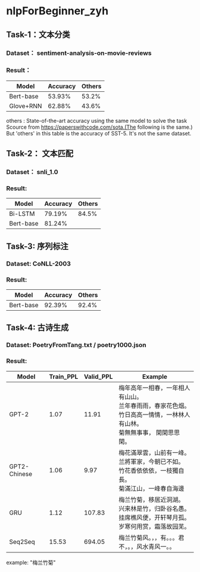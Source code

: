# nlpForBeginner_zyh

## Task-1：文本分类
### Dataset： sentiment-analysis-on-movie-reviews
### Result：
 | Model | Accuracy |	Others |
 | --- | --- | --- |
 | Bert-base |	53.93%	|	53.2% |
 | Glove+RNN |	62.88%	|	43.6% |

others : State-of-the-art accuracy using the same model to solve the task Scource from https://paperswithcode.com/sota.(The following is the same.)
But 'others' in this table is the accuracy of SST-5. It's not the same dataset.
## Task-2： 文本匹配
### Dataset： snli_1.0
### Result:
 | Model |	Accuracy	| Others |
 | --- | --- | --- |
 | Bi-LSTM	| 79.19% |	84.5% |
 | Bert-base	| 81.24% |  |		

## Task-3: 序列标注
### Dataset: CoNLL-2003
### Result: 
 | Model	| Accuracy	| Others |
 | ---| --- | --- |
 | Bert-base	| 92.39%	|	92.4% |

## Task-4: 古诗生成
### Dataset: PoetryFromTang.txt / poetry1000.json
### Result:
 | Model |	Train_PPL |	Valid_PPL	| Example |
 | ---| --- | --- | --- |
 | GPT-2 | 1.07 | 11.91 | 梅年高年一相春，一年相人有山山。<br> 兰年春雨雨，春家花色烟。<br>竹日高高一情情，一林林人有山林。<br>菊無無事事， 閑閑思思閑。
 | GPT2-Chinese | 1.06 | 9.97 | 梅花滿翠雲，山前有一峰。<br> 兰將軍家，今朝已不如。<br> 竹花香依依依，一枝獨自長。<br> 菊滿江山，一峰春自海邊 |
 | GRU | 1.12 | 107.83 | 梅兰竹菊，移居近洞湖。<br>兴来林是竹，归卧谷名愚。<br>挂席樵风便，开轩琴月孤。<br>岁寒何用赏，霜落故园芜。|
 | Seq2Seq | 15.53 | 694.05 | 梅兰竹菊风。，，有。。。君不，。，风水青风一。。<end> |

 example: "梅兰竹菊" 

